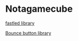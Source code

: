 # Notagamecube

[fastled library](https://github.com/FastLED/FastLED/wiki/Overview)

[Bounce button library](https://www.pjrc.com/teensy/td_libs_Bounce.html)

